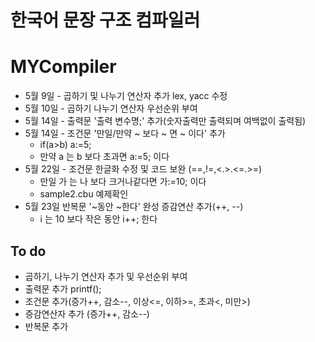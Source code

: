# 한국어 문장 구조 컴파일러
# MYCompiler
- 5월 9일 - 곱하기 및 나누기 연산자 추가 lex, yacc 수정
- 5월 10일 - 곱하기 나누기 연산자 우선순위 부여
- 5월 14일 - 출력문 '출력 변수명;' 추가(숫자출력만 출력되며 여백없이 출력됨)
- 5월 14일 - 조건문 '만일/만약 ~ 보다 ~ 면 ~ 이다' 추가
  - if(a>b) a:=5;
  - 만약 a 는 b 보다 초과면 a:=5; 이다
- 5월 22일 - 조건문 한글화 수정 및 코드 보완 (==,!=,<.>.<=.>=)
  - 만일 가 는 나 보다 크거나같다면 가:=10; 이다
  - sample2.cbu 예제확인
- 5월 23일 반복문 '~동안 ~한다' 완성 증감연산 추가(++, --)
  - i 는 10 보다 작은 동안 i++; 한다
## To do 
- 곱하기, 나누기 연산자 추가 및 우선순위 부여
- 출력문 추가 printf();
- 조건문 추가(증가++, 감소--, 이상<=, 이하>=, 초과<, 미만>)
- 증감연산자 추가 (증가++, 감소--)
- 반복문 추가

